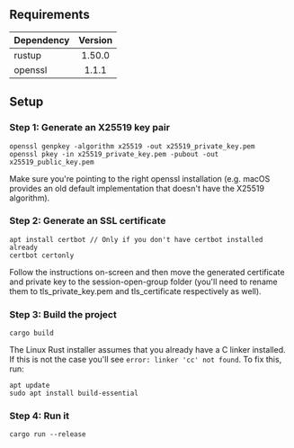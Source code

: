 
## Requirements

| Dependency    | Version       |
| ------------- |:-------------:|
| rustup        | 1.50.0        |
| openssl       | 1.1.1         |

## Setup

### Step 1: Generate an X25519 key pair

```
openssl genpkey -algorithm x25519 -out x25519_private_key.pem
openssl pkey -in x25519_private_key.pem -pubout -out x25519_public_key.pem
```

Make sure you're pointing to the right openssl installation (e.g. macOS provides an old default implementation that doesn't have the X25519 algorithm).

### Step 2: Generate an SSL certificate

```
apt install certbot // Only if you don't have certbot installed already
certbot certonly
```

Follow the instructions on-screen and then move the generated certificate and private key to the session-open-group folder (you'll need to rename them to tls_private_key.pem and tls_certificate respectively as well).

### Step 3: Build the project

```
cargo build
```

The Linux Rust installer assumes that you already have a C linker installed. If this is not the case you'll see `error: linker 'cc' not found`. To fix this, run:

```
apt update
sudo apt install build-essential
```

### Step 4: Run it

```
cargo run --release
```
